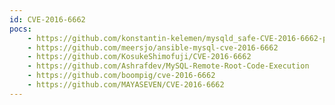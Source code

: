 ```yaml
---
id: CVE-2016-6662
pocs:
    - https://github.com/konstantin-kelemen/mysqld_safe-CVE-2016-6662-patch
    - https://github.com/meersjo/ansible-mysql-cve-2016-6662
    - https://github.com/KosukeShimofuji/CVE-2016-6662
    - https://github.com/Ashrafdev/MySQL-Remote-Root-Code-Execution
    - https://github.com/boompig/cve-2016-6662
    - https://github.com/MAYASEVEN/CVE-2016-6662
---
```

